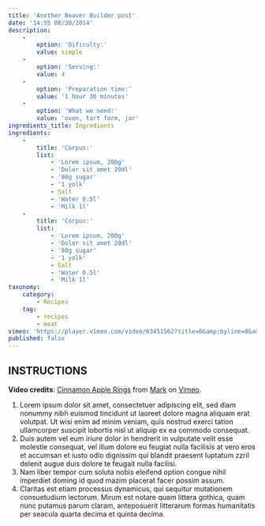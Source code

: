 ```yaml
---
title: 'Another Beaver Builder post'
date: '14:55 08/30/2014'
description:
    -
        option: 'Dificulty:'
        value: simple
    -
        option: 'Serving:'
        value: 4
    -
        option: 'Preparation time:'
        value: '1 hour 30 minutes'
    -
        option: 'What we need:'
        value: 'oven, tart form, jar'
ingredients_title: Ingredients
ingredients:
    -
        title: 'Corpus:'
        list:
            - 'Lorem ipsum, 200g'
            - 'Dolor sit amet 20dl'
            - '80g sugar'
            - '1 yolk'
            - Salt
            - 'Water 0.5l'
            - 'Milk 1l'
    -
        title: 'Corpus:'
        list:
            - 'Lorem ipsum, 200g'
            - 'Dolor sit amet 20dl'
            - '80g sugar'
            - '1 yolk'
            - Salt
            - 'Water 0.5l'
            - 'Milk 1l'
taxonomy:
    category:
        - Recipes
    tag:
        - recipes
        - meat
vimeo: 'https://player.vimeo.com/video/63451562?title=0&amp;byline=0&amp;portrait=0'
published: false
---
```


## INSTRUCTIONS

**Video credits**: [Cinnamon Apple Rings](https://vimeo.com/63451562) from [Mark](https://vimeo.com/mark) on [Vimeo](https://vimeo.com/).

1. Lorem ipsum dolor sit amet, consectetuer adipiscing elit, sed diam nonummy nibh euismod tincidunt ut laoreet dolore magna aliquam erat volutpat. Ut wisi enim ad minim veniam, quis nostrud exerci tation ullamcorper suscipit lobortis nisl ut aliquip ex ea commodo consequat.
2. Duis autem vel eum iriure dolor in hendrerit in vulputate velit esse molestie consequat, vel illum dolore eu feugiat nulla facilisis at vero eros et accumsan et iusto odio dignissim qui blandit praesent luptatum zzril delenit augue duis dolore te feugait nulla facilisi.
3. Nam liber tempor cum soluta nobis eleifend option congue nihil imperdiet doming id quod mazim placerat facer possim assum.
4. Claritas est etiam processus dynamicus, qui sequitur mutationem consuetudium lectorum. Mirum est notare quam littera gothica, quam nunc putamus parum claram, anteposuerit litterarum formas humanitatis per seacula quarta decima et quinta decima.
